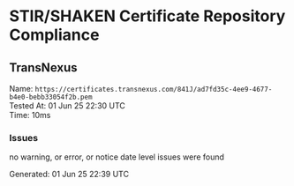# STIR/SHAKEN Certificate Repository Compliance

## TransNexus

Name: `https://certificates.transnexus.com/841J/ad7fd35c-4ee9-4677-b4e0-bebb33054f2b.pem`\
Tested At: 01 Jun 25 22:30 UTC\
Time: 10ms

### Issues

no warning, or error, or notice date level issues were found

Generated: 01 Jun 25 22:39 UTC